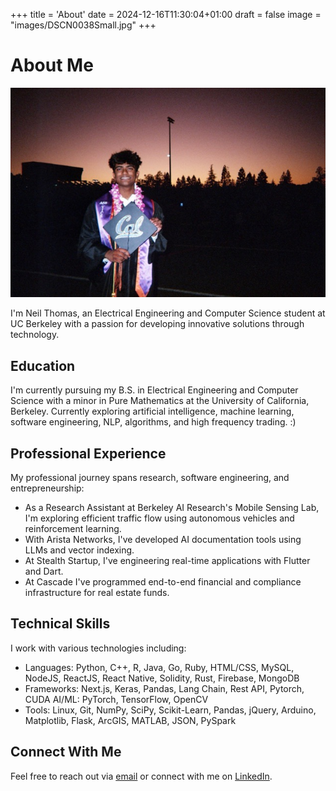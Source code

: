 +++
title = 'About'
date = 2024-12-16T11:30:04+01:00
draft = false
image = "images/DSCN0038Small.jpg"
+++

# About Me

![alt](Asset0008.jpeg)

I'm Neil Thomas, an Electrical Engineering and Computer Science student at UC Berkeley with a passion for developing innovative solutions through technology.

## Education

I'm currently pursuing my B.S. in Electrical Engineering and Computer Science with a minor in Pure Mathematics at the University of California, Berkeley. Currently exploring artificial intelligence, machine learning, software engineering, NLP, algorithms, and high frequency trading. :)


## Professional Experience

My professional journey spans research, software engineering, and entrepreneurship:

- As a Research Assistant at Berkeley AI Research's Mobile Sensing Lab, I'm exploring efficient traffic flow using autonomous vehicles and reinforcement learning.
- With Arista Networks, I've developed AI documentation tools using LLMs and vector indexing.
- At Stealth Startup, I've engineering real-time applications with Flutter and Dart.
- At Cascade I've programmed end-to-end financial and compliance infrastructure for real estate funds.

## Technical Skills

I work with various technologies including:

- Languages: Python, C++, R, Java, Go, Ruby, HTML/CSS, MySQL, NodeJS, ReactJS, React Native, Solidity, Rust, Firebase, MongoDB
- Frameworks: Next.js, Keras, Pandas, Lang Chain, Rest API, Pytorch, CUDA AI/ML: PyTorch, TensorFlow, OpenCV 
- Tools:  Linux, Git, NumPy, SciPy, Scikit-Learn, Pandas, jQuery, Arduino, Matplotlib, Flask, ArcGIS, MATLAB, JSON, PySpark


## Connect With Me

Feel free to reach out via [email](mailto:neilthomas@berkeley.edu) or connect with me on [LinkedIn](https://linkedin.com/in/neiltthomas).